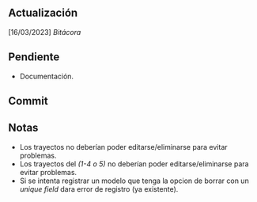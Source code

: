 ## **Actualización**
[16/03/2023] *Bitácora*

## **Pendiente**
-   Documentación.

## **Commit**


## **Notas**

-   Los trayectos no deberían poder editarse/eliminarse para evitar problemas.
-   Los trayectos del _(1-4 o 5)_ no deberían poder editarse/eliminarse para evitar problemas.
-   Si se intenta registrar un modelo que tenga la opcion de borrar con un _unique field_ dara error de registro (ya existente).
